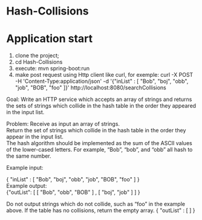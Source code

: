 # Hash-Collisions
# Application start
  1. clone the project;
  2. cd Hash-Collisions
  3. execute: mvn spring-boot:run
  4. make post request using Http client like curl,
  for exemple: curl -X POST -H 'Content-Type:application/json' -d '{"inList" : [ "Bob", "boj", "obb", "job", "BOB", "foo" ]}' http://localhost:8080/searchCollisions
  
Goal:
Write an HTTP service which accepts an array of strings and returns the sets of strings which collide in the hash table in the order they appeared in the input list.

Problem: 
Receive as input an array of strings.  
Return the set of strings which collide in the hash table in the order they appear in the input list.  
The hash algorithm should be implemented as the sum of the ASCII values of the lower-cased letters.  For example, “Bob”, “bob”, and “obb” all hash to the same number.

Example input: 

{ "inList" : [ "Bob", "boj", "obb", "job", "BOB", "foo" ] }  
Example output: 	
{"outList": [   [ "Bob", "obb", "BOB" ] ,   [ "boj", "job" ]    ]   }

Do not output strings which do not collide, such as “foo” in the example above.  If the table has no collisions, return the empty array.  { "outList" : [ ] }

